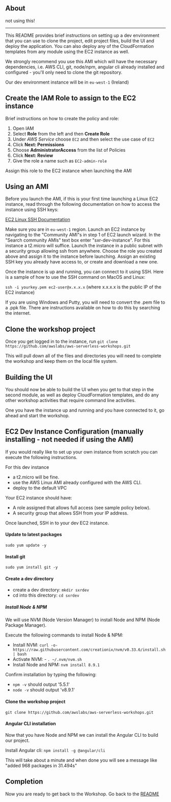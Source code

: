 ## About

not using this!



---

This README provides brief instructions on setting up a dev environment
that you can use to clone the project, edit project files, build the UI
and deploy the application.  You can also deploy any of the CloudFormation
templates from any module using the EC2 instance as well.

We strongly recommend you use this AMI which will have the necessary
dependencies, i.e. AWS CLI, git, node/npm, angular cli already installed
and configured - you'll only need to clone the git repository.

Our dev environment instance will be in `eu-west-1` (Ireland)

## Create the IAM Role to assign to the EC2 instance

Brief instructions on how to create the policy and role:

1. Open IAM
2. Select **Role** from the left and then **Create Role**
3. Under *AWS Service* choose `EC2` and then select the use case of `EC2`
4. Click **Next: Permissions**
5. Choose **AdministratorAccess** from the list of Policies
6. Click **Next: Review**
7. Give the role a name such as `EC2-admin-role`

Assign this role to the EC2 instance when launching the AMI

## Using an AMI

Before you launch the AMI, if this is your first time launching a Linux EC2
instance, read through the following documentation on how to access the instance
using SSH keys:

[EC2 Linux SSH Documentation](http://docs.aws.amazon.com/AWSEC2/latest/UserGuide/AccessingInstancesLinux.html)

Make sure you are in `eu-west-1` region. Launch an EC2 instance by navigating
to the "Community AMI"s in step 1 of EC2 launch wizard. In the "Search
community AMIs" text box enter "sxr-dev-instance". For this instance a
t2.micro will suffice. Launch the instance in a public subnet with a
security group allowing ssh from anywhere.  Choose the role you created above and
assign it to the instance before launching.  Assign an existing SSH key you
already have access to, or create and download a new one.

Once the instance is up and running, you can connect to it using SSH.  Here is
a sample of how to use the SSH command on MacOS and Linux:

`ssh -i yourkey.pem ec2-user@x.x.x.x` (where x.x.x.x is the public IP of the EC2
instance)

If you are using Windows and Putty, you will need to convert the .pem file to a
.ppk file.  There are instructions available on how to do this by searching the
internet.

## Clone the workshop project

Once you get logged in to the instance,
run `git clone https://github.com/awslabs/aws-serverless-workshops.git`

This will pull down all of the files and directories you will need to complete
the workshop and keep them on the local file system.

## Building the UI

You should now be able to build the UI when you get to that step in the second
module, as well as deploy CloudFormation templates, and do any other workshop
activities that require command line activities.

One you have the instance up and running and you have connected to it, go ahead
and start the workshop.

## EC2 Dev Instance Configuration (manually installing - not needed if using the AMI)

If you would really like to set up your own instance from scratch you can execute
the following instructions.

For this dev instance
- a t2.micro will be fine.
- use the AWS Linux AMI already configured with the AWS CLI.
- deploy to the default VPC

Your EC2 instance should have:
- A role assigned that allows full access (see sample policy below).
- A security group that allows SSH from your IP address.

Once launched, SSH in to your dev EC2 instance.

#### Update to latest packages
`sudo yum update -y`

#### Install git
`sudo yum install git -y`

#### Create a dev directory
- create a dev directory: `mkdir sxrdev`
- cd into this directory: `cd sxrdev`

##### Install Node & NPM

We will use NVM (Node Version Manager) to install Node and NPM (Node Package
Manager).

Execute the following commands to install Node & NPM:

- Install NVM: `curl -o- https://raw.githubusercontent.com/creationix/nvm/v0.33.6/install.sh | bash`
- Activate NVM: - `. ~/.nvm/nvm.sh`
- Install Node and NPM: `nvm install 8.9.1`

Confirm installation by typing the following:
- `npm -v` should output '5.5.1'
- `node -v` should output 'v8.9.1'

#### Clone the workshop project

`git clone https://github.com/awslabs/aws-serverless-workshops.git`

#### Angular CLI installation

Now that you have Node and NPM we can install the Angular CLI to build our
project.

Install Angular cli: `npm install -g @angular/cli`

This will take about a minute and when done you will see a message like
"added 968 packages in 31.494s"

## Completion

Now you are ready to get back to the Workshop. Go back to the
[README](README.md#implementation-instructions)
